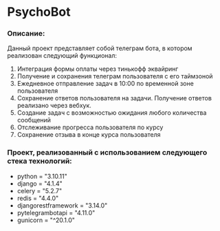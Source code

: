 # PsychoBot

### Описание:
Данный проект представляет собой телеграм бота, в котором реализован следующий функционал:
1) Интеграция формы оплаты через тинькофф эквайринг
2) Получение и сохранения телеграм пользователя с его таймзоной
3) Ежедневное отправление задач в 10:00 по временной зоне пользователя
4) Сохранение ответов пользователя на задачи. Получение ответов реализано через вебхук.
5) Создание задач с возможностью ожидания любого количества сообщений
6) Отслеживание прогресса пользователя по курсу
7) Сохранение отзыва в конце курса пользователя

### Проект, реализованный с использованием следующего стека технологий:
- python = "3.10.11"
- django = "4.1.4"
- celery = "5.2.7"
- redis = "4.4.0"
- djangorestframework = "3.14.0"
- pytelegrambotapi = "4.11.0"
- gunicorn = "^20.1.0"
